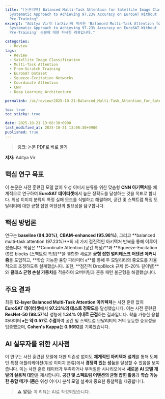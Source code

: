 ```yaml
---
title: "[논문리뷰] Balanced Multi-Task Attention for Satellite Image Classification: A
  Systematic Approach to Achieving 97.23% Accuracy on EuroSAT Without
  Pre-Training"
excerpt: "Aditya Vir이 [arXiv]에 게시한 'Balanced Multi-Task Attention for Satellite Image Classification: A
  Systematic Approach to Achieving 97.23% Accuracy on EuroSAT Without
  Pre-Training' 논문에 대한 자세한 리뷰입니다."

categories:
  - Review
tags:
  - Review
  - Satellite Image Classification
  - Multi-Task Attention
  - From-Scratch Training
  - EuroSAT Dataset
  - Squeeze-Excitation Networks
  - Coordinate Attention
  - CNN
  - Deep Learning Architecture

permalink: /ai/review/2025-10-21-Balanced_Multi-Task_Attention_for_Satellite_Image_Classification_A_Systematic_Approach_to_Achieving_97.23_Accuracy_on_EuroSAT_Without_Pre-Training/

toc: true
toc_sticky: true

date: 2025-10-21 13:08:30+0900
last_modified_at: 2025-10-21 13:08:30+0900
published: true
---
```

> **링크:** [논문 PDF로 바로 열기](https://arxiv.org/abs/2510.15527)

**저자:** Aditya Vir



## 핵심 연구 목표
이 논문은 사전 훈련된 모델 없이 위성 이미지 분류를 위한 맞춤형 **CNN 아키텍처**를 체계적으로 연구하여 **EuroSAT 데이터셋**에서 높은 정확도를 달성하는 것을 목표로 합니다. 위성 이미지 분류의 특정 실패 모드를 식별하고 해결하며, 공간 및 스펙트럼 특징 모달리티에 대한 균형 잡힌 어텐션의 필요성을 탐구합니다.

## 핵심 방법론
연구는 **baseline (94.30%)**, **CBAM-enhanced (95.98%)**, 그리고 **balanced multi-task attention (97.23%)**의 세 가지 점진적인 아키텍처 반복을 통해 이루어졌습니다. 핵심은 **Coordinate Attention (공간 특징)**과 **Squeeze-Excitation (SE) blocks (스펙트럼 특징)**을 결합한 새로운 **균형 잡힌 멀티태스크 어텐션 메커니즘**을 도입하고, **학습 가능한 융합 파라미터 `α`**를 통해 두 모달리티의 중요도를 자율적으로 조정하도록 설계했습니다. 또한, **점진적 DropBlock 규제 (5-20% 깊이별)**와 **클래스 균형 손실 가중치**를 적용하여 오버피팅과 혼동 패턴 불균형을 해결했습니다.

## 주요 결과
최종 **12-layer Balanced Multi-Task Attention 아키텍처**는 사전 훈련 없이 **EuroSAT 데이터셋**에서 **97.23%의 테스트 정확도**를 달성했습니다. 이는 사전 훈련된 **ResNet-50 (98.57%)** 성능에 **1.34% 이내로 근접**하는 결과입니다. 학습 가능한 융합 파라미터 **`α`는 약 0.57로 수렴**하여 공간 및 스펙트럼 모달리티의 거의 동등한 중요성을 입증했으며, **Cohen's Kappa는 0.9692**를 기록했습니다.

## AI 실무자를 위한 시사점
이 연구는 사전 훈련된 모델에 대한 의존성 없이도 **체계적인 아키텍처 설계**를 통해 도메인 특정 애플리케이션(위성 이미지 분류)에서 **경쟁력 있는 성능**을 달성할 수 있음을 보여줍니다. 이는 사전 훈련 데이터가 부족하거나 부적절한 시나리오에서 **새로운 AI 모델 개발의 실용적 대안**을 제시합니다. **공간 및 스펙트럼 어텐션의 균형 잡힌 활용**과 **학습 가능한 융합 메커니즘**은 위성 이미지 분석 모델 설계에 중요한 통찰력을 제공합니다.

> ⚠️ **알림:** 이 리뷰는 AI로 작성되었습니다.